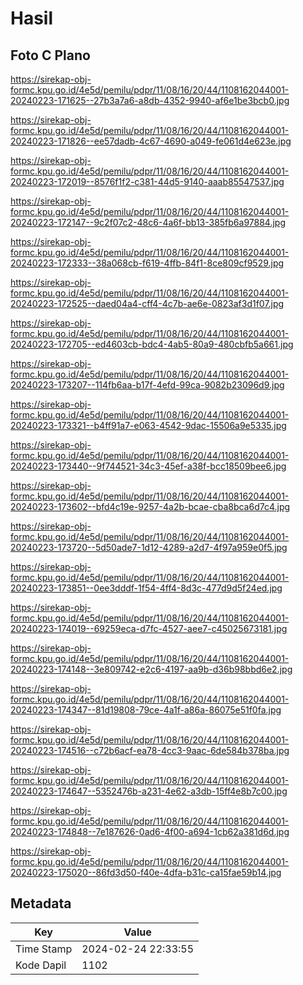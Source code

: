 # Hasil

## Foto C Plano

https://sirekap-obj-formc.kpu.go.id/4e5d/pemilu/pdpr/11/08/16/20/44/1108162044001-20240223-171625--27b3a7a6-a8db-4352-9940-af6e1be3bcb0.jpg

https://sirekap-obj-formc.kpu.go.id/4e5d/pemilu/pdpr/11/08/16/20/44/1108162044001-20240223-171826--ee57dadb-4c67-4690-a049-fe061d4e623e.jpg

https://sirekap-obj-formc.kpu.go.id/4e5d/pemilu/pdpr/11/08/16/20/44/1108162044001-20240223-172019--8576f1f2-c381-44d5-9140-aaab85547537.jpg

https://sirekap-obj-formc.kpu.go.id/4e5d/pemilu/pdpr/11/08/16/20/44/1108162044001-20240223-172147--9c2f07c2-48c6-4a6f-bb13-385fb6a97884.jpg

https://sirekap-obj-formc.kpu.go.id/4e5d/pemilu/pdpr/11/08/16/20/44/1108162044001-20240223-172333--38a068cb-f619-4ffb-84f1-8ce809cf9529.jpg

https://sirekap-obj-formc.kpu.go.id/4e5d/pemilu/pdpr/11/08/16/20/44/1108162044001-20240223-172525--daed04a4-cff4-4c7b-ae6e-0823af3d1f07.jpg

https://sirekap-obj-formc.kpu.go.id/4e5d/pemilu/pdpr/11/08/16/20/44/1108162044001-20240223-172705--ed4603cb-bdc4-4ab5-80a9-480cbfb5a661.jpg

https://sirekap-obj-formc.kpu.go.id/4e5d/pemilu/pdpr/11/08/16/20/44/1108162044001-20240223-173207--114fb6aa-b17f-4efd-99ca-9082b23096d9.jpg

https://sirekap-obj-formc.kpu.go.id/4e5d/pemilu/pdpr/11/08/16/20/44/1108162044001-20240223-173321--b4ff91a7-e063-4542-9dac-15506a9e5335.jpg

https://sirekap-obj-formc.kpu.go.id/4e5d/pemilu/pdpr/11/08/16/20/44/1108162044001-20240223-173440--9f744521-34c3-45ef-a38f-bcc18509bee6.jpg

https://sirekap-obj-formc.kpu.go.id/4e5d/pemilu/pdpr/11/08/16/20/44/1108162044001-20240223-173602--bfd4c19e-9257-4a2b-bcae-cba8bca6d7c4.jpg

https://sirekap-obj-formc.kpu.go.id/4e5d/pemilu/pdpr/11/08/16/20/44/1108162044001-20240223-173720--5d50ade7-1d12-4289-a2d7-4f97a959e0f5.jpg

https://sirekap-obj-formc.kpu.go.id/4e5d/pemilu/pdpr/11/08/16/20/44/1108162044001-20240223-173851--0ee3dddf-1f54-4ff4-8d3c-477d9d5f24ed.jpg

https://sirekap-obj-formc.kpu.go.id/4e5d/pemilu/pdpr/11/08/16/20/44/1108162044001-20240223-174019--69259eca-d7fc-4527-aee7-c45025673181.jpg

https://sirekap-obj-formc.kpu.go.id/4e5d/pemilu/pdpr/11/08/16/20/44/1108162044001-20240223-174148--3e809742-e2c6-4197-aa9b-d36b98bbd6e2.jpg

https://sirekap-obj-formc.kpu.go.id/4e5d/pemilu/pdpr/11/08/16/20/44/1108162044001-20240223-174347--81d19808-79ce-4a1f-a86a-86075e51f0fa.jpg

https://sirekap-obj-formc.kpu.go.id/4e5d/pemilu/pdpr/11/08/16/20/44/1108162044001-20240223-174516--c72b6acf-ea78-4cc3-9aac-6de584b378ba.jpg

https://sirekap-obj-formc.kpu.go.id/4e5d/pemilu/pdpr/11/08/16/20/44/1108162044001-20240223-174647--5352476b-a231-4e62-a3db-15ff4e8b7c00.jpg

https://sirekap-obj-formc.kpu.go.id/4e5d/pemilu/pdpr/11/08/16/20/44/1108162044001-20240223-174848--7e187626-0ad6-4f00-a694-1cb62a381d6d.jpg

https://sirekap-obj-formc.kpu.go.id/4e5d/pemilu/pdpr/11/08/16/20/44/1108162044001-20240223-175020--86fd3d50-f40e-4dfa-b31c-ca15fae59b14.jpg


## Metadata

| Key        | Value               |
| ---------- | ------------------- |
| Time Stamp | 2024-02-24 22:33:55 |
| Kode Dapil | 1102                |



